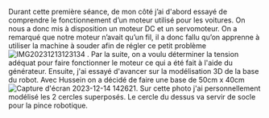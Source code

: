 Durant cette première séance, de mon côté j’ai d'abord essayé de comprendre le fonctionnement d’un moteur utilisé pour les voitures. On nous a donc mis à disposition un moteur DC et un servomoteur. On a remarqué que notre moteur n’avait qu’un fil, il a donc fallu qu’on apprenne à utiliser la machine à souder afin de régler ce petit problème![IMG20231213123134](https://github.com/hbtounes/projet-Arduino-Bentounes-Cayla/assets/134288995/f9927011-5533-4075-bc65-6a43e8889cfc)
 . Par la suite, on a voulu déterminer la tension adéquat pour faire fonctionner le moteur ce qui a été fait à l'aide du générateur. Ensuite, j'ai essayé d'avancer sur la modélisation 3D de la base du robot. Avec Hussein on a décidé de faire une base de 50cm x 40cm ![Capture d'écran 2023-12-14 142621](https://github.com/hbtounes/projet-Arduino-Bentounes-Cayla/assets/134288995/12487b8a-f292-4af8-a63e-9372df706731). Sur cette photo j'ai personnellement modélisé les 2 cercles superposés. Le cercle du dessus va servir de socle pour la pince robotique.

